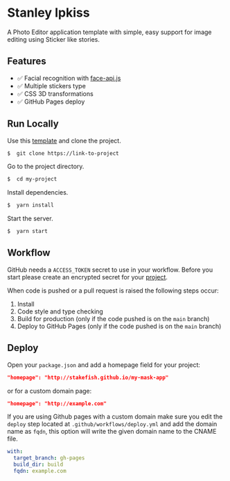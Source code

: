# Stanley Ipkiss

A Photo Editor application template with simple, easy support for image editing using Sticker like stories.

## Features

- ✅  Facial recognition with [face-api.js](https://github.com/justadudewhohacks/face-api.js/)
- ✅  Multiple stickers type
- ✅  CSS 3D transformations
- ✅  GitHub Pages deploy


## Run Locally

Use this [template](https://github.com/stakefish/stanley-ipkiss/generate) and clone the project.

```bash
$  git clone https://link-to-project
```

Go to the project directory.

```bash
$  cd my-project
```

Install dependencies.

```bash
$  yarn install
```

Start the server.

```bash
$  yarn start
```

## Workflow

GitHub needs a `ACCESS_TOKEN` secret to use in your workflow.
Before you start please create an encrypted secret for your [project](https://docs.github.com/en/actions/reference/encrypted-secrets#creating-encrypted-secrets-for-a-repository).

When code is pushed or a pull request is raised the following steps occur:

1. Install
2. Code style and type checking
3. Build for production (only if the code pushed is on the `main` branch)
4. Deploy to GitHub Pages (only if the code pushed is on the `main` branch)

## Deploy

Open your `package.json` and add a homepage field for your project:

```json
"homepage": "http://stakefish.github.io/my-mask-app"
```

or for a custom domain page:

```json
"homepage": "http://example.com"
```

If you are using Github pages with a custom domain make sure you edit the `deploy` step located at `.github/workflows/deploy.yml` and add the domain name as `fqdn`, this option will write the given domain name to the CNAME file.

```yaml
with:
  target_branch: gh-pages
  build_dir: build
  fqdn: example.com
```
